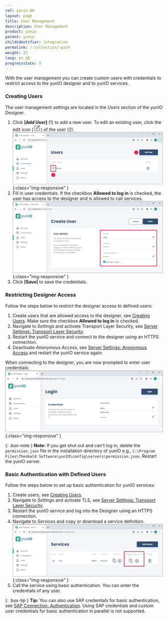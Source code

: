 ```yaml
---
ref: yunio-06
layout: page
title: User Management
description: User Management
product: yunio
parent: yunio
childidentifier: integration
permalink: /:collection/:path
weight: 22
lang: en_GB
progressstate: 5
---
```


With the user management you can create custom users with credentials to restrict access to the yunIO designer and to yunIO services.

### Creating Users

The user management settings are located in the *Users* section of the yunIO Designer.

1. Click **[Add User]** (1) to add a new user.
To edit an existing user, click the edit icon (![Edit](/img/content/yunio/edit.png)) of the user (2).<br>
![Users](/img/content/yunio/yunio-users.png){:class="img-responsive" }
2. Fill in user credentials.
If the checkbox **Allowed to log in** is checked, the user has access to the designer and is allowed to call services.
![New-User](/img/content/yunio/yunio-new-user.png){:class="img-responsive" }
3. Click **[Save]** to save the credentials.

### Restricting Designer Access

Follow the steps below to restrict the designer access to defined users:

1. Create users that are allowed access to the designer, see [Creating Users](#creating-users).
Make sure the checkbox **Allowed to log in** is checked.
2. Navigate to *Settings* and activate Transport Layer Security, see [Server Settings: Transport Layer Security](./server-settings#transport-layer-security).
3. Restart the yunIO service and connect to the designer using an HTTPS connection.
4. Deactivate *Anonymous Access*, see [Server Settings: Anonymous Access](./server-settings#anonymous-access) and restart the yunIO service again.

When connecting to the designer, you are now prompted to enter user credentials:<br>
![Login](/img/content/yunio/yunio-login.png){:class="img-responsive" }

{: .box-note }
**Note:** If you get shut out and can't log in, delete the `permission.json` file in the installation directory of yunIO e.g., `C:\Program Files\Theobald Software\yunIO\config\servers\permission.json`.
Restart the yunIO server.

### Basic Authentication with Defined Users

Follow the steps below to set up basic authentication for yunIO services:

1. Create users, see [Creating Users](#creating-users).
2. Navigate to *Settings* and activate TLS, see [Server Settings: Transport Layer Security](./server-settings#transport-layer-security).
3. Restart the yunIO service and log into the Designer using an HTTPS connection.
4. Navigate to *Services* and copy or download a service definition.<br>
![Run-Service](/img/content/yunio/yunio-run-services-https.png){:class="img-responsive" }
5. Call the service using basic authentication. You can enter the credentials of any user.

{: .box-tip }
**Tip:** You can also use SAP credentials for basic authentication, see [SAP Connection: Authentication](./sap-connection#authentication).
Using SAP credentials and custom user credentials for basic authentication in parallel is not supported.
